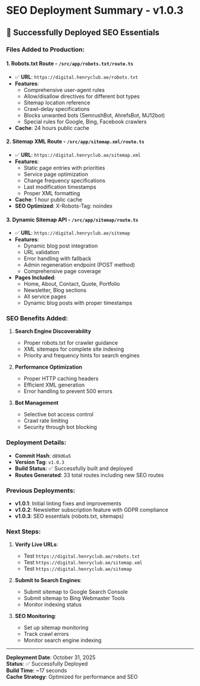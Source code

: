 # SEO Deployment Summary - v1.0.3

## 🚀 Successfully Deployed SEO Essentials

### Files Added to Production:

#### 1. **Robots.txt Route** - `/src/app/robots.txt/route.ts`
- ✅ **URL**: `https://digital.henryclub.ae/robots.txt`
- **Features**:
  - Comprehensive user-agent rules
  - Allow/disallow directives for different bot types
  - Sitemap location reference
  - Crawl-delay specifications
  - Blocks unwanted bots (SemrushBot, AhrefsBot, MJ12bot)
  - Special rules for Google, Bing, Facebook crawlers
- **Cache**: 24 hours public cache

#### 2. **Sitemap XML Route** - `/src/app/sitemap.xml/route.ts`
- ✅ **URL**: `https://digital.henryclub.ae/sitemap.xml`
- **Features**:
  - Static page entries with priorities
  - Service page optimization
  - Change frequency specifications
  - Last modification timestamps
  - Proper XML formatting
- **Cache**: 1 hour public cache
- **SEO Optimized**: X-Robots-Tag: noindex

#### 3. **Dynamic Sitemap API** - `/src/app/sitemap/route.ts`
- ✅ **URL**: `https://digital.henryclub.ae/sitemap`
- **Features**:
  - Dynamic blog post integration
  - URL validation
  - Error handling with fallback
  - Admin regeneration endpoint (POST method)
  - Comprehensive page coverage
- **Pages Included**:
  - Home, About, Contact, Quote, Portfolio
  - Newsletter, Blog sections
  - All service pages
  - Dynamic blog posts with proper timestamps

### SEO Benefits Added:

1. **Search Engine Discoverability**
   - Proper robots.txt for crawler guidance
   - XML sitemaps for complete site indexing
   - Priority and frequency hints for search engines

2. **Performance Optimization**
   - Proper HTTP caching headers
   - Efficient XML generation
   - Error handling to prevent 500 errors

3. **Bot Management**
   - Selective bot access control
   - Crawl rate limiting
   - Security through bot blocking

### Deployment Details:

- **Commit Hash**: `d89d6a5`
- **Version Tag**: `v1.0.3`
- **Build Status**: ✅ Successfully built and deployed
- **Routes Generated**: 33 total routes including new SEO routes

### Previous Deployments:

- **v1.0.1**: Initial linting fixes and improvements
- **v1.0.2**: Newsletter subscription feature with GDPR compliance
- **v1.0.3**: SEO essentials (robots.txt, sitemaps)

### Next Steps:

1. **Verify Live URLs**:
   - Test `https://digital.henryclub.ae/robots.txt`
   - Test `https://digital.henryclub.ae/sitemap.xml`
   - Test `https://digital.henryclub.ae/sitemap`

2. **Submit to Search Engines**:
   - Submit sitemap to Google Search Console
   - Submit sitemap to Bing Webmaster Tools
   - Monitor indexing status

3. **SEO Monitoring**:
   - Set up sitemap monitoring
   - Track crawl errors
   - Monitor search engine indexing

---

**Deployment Date**: October 31, 2025  
**Status**: ✅ Successfully Deployed  
**Build Time**: ~17 seconds  
**Cache Strategy**: Optimized for performance and SEO
